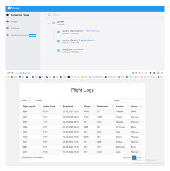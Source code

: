 ![text](https://github.com/mduzoylum/flight/blob/master/Screenshots/docker.png)
![text](https://github.com/mduzoylum/flight/blob/master/Screenshots/table.png)
